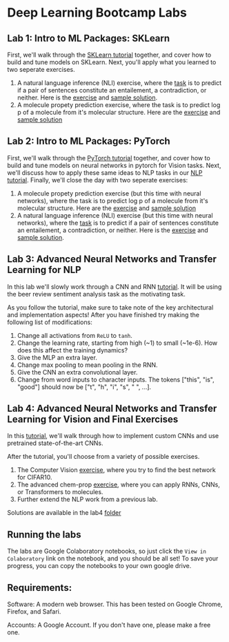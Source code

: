 # Deep Learning Bootcamp Labs

## Lab 1: Intro to ML Packages: SKLearn
First, we'll walk through the [SKLearn tutorial](https://github.com/yala/deeplearning_bootcamp/blob/master/lab1/sklearn_tutorial.ipynb) together, and cover how to build and tune models on SKLearn. Next, you'll apply what you learned to two seperate exercises.


1. A natural language inference (NLI) exercise, where the [task](https://www.nyu.edu/projects/bowman/multinli/) is to predict if a pair of sentences constitute an entailement, a contradiction, or neither. Here is the [exercise](https://github.com/yala/deeplearning_bootcamp/blob/master/lab1/nli_excercise.ipynb) and [sample solution](https://github.com/yala/deeplearning_bootcamp/blob/master/lab1/nli_solution.ipynb).
2. A molecule propety prediction exercise, where the task is to predict log p of a molecule from it's molecular structure. Here are the [exercise](https://github.com/yala/deeplearning_bootcamp/blob/master/lab1/property_prediction_exercise.ipynb) and [sample solution](https://github.com/yala/deeplearning_bootcamp/blob/master/lab1/sample_property_prediction_solution.ipynb)

## Lab 2: Intro to ML Packages: PyTorch
First, we'll walk through the [PyTorch tutorial](https://github.com/yala/deeplearning_bootcamp/blob/master/lab2/pytorch_tutorial.ipynb) together, and cover how to build and tune models on neural networks in pytorch for Vision tasks. Next, we'll discuss how to apply these same ideas to NLP tasks in our [NLP tutorial](https://github.com/yala/deeplearning_bootcamp/blob/master/lab2/nlp_tutorial.ipynb). Finally, we'll close the day with two seperate exercises:

1. A molecule propety prediction exercise (but this time with neural networks), where the task is to predict log p of a molecule from it's molecular structure. Here are the [exercise](https://github.com/yala/deeplearning_bootcamp/blob/master/lab2/property_prediction_exercise.ipynb) and [sample solution](https://github.com/yala/deeplearning_bootcamp/blob/master/lab2/property_prediction_solution.ipynb)
2. A natural language inference (NLI) exercise (but this time with neural networks), where the [task](https://www.nyu.edu/projects/bowman/multinli/) is to predict if a pair of sentences constitute an entailement, a contradiction, or neither. Here is the [exercise]() and [sample solution]().

## Lab 3: Advanced Neural Networks and Transfer Learning for NLP

In this lab we'll slowly work through a CNN and RNN [tutorial](lab3/rnn_and_cnn_tutorial.ipynb). It will be using the beer review sentiment analysis task as the motivating task.

As you follow the tutorial, make sure to take note of the key architectural and implementation aspects! After you have finished try making the following list of modifications:

1. Change all activations from `ReLU` to `tanh`.
2. Change the learning rate, starting from high (~1) to small (~1e-6). How does this affect the training dynamics?
3. Give the MLP an extra layer.
4. Change max pooling to mean pooling in the RNN.
5. Give the CNN an extra convolutional layer.
6. Change from word inputs to character inputs. The tokens ["this", "is", "good"] should now be ["t", "h", "i", "s", " ", ...].

## Lab 4: Advanced Neural Networks and Transfer Learning for Vision and Final Exercises
In this [tutorial](lab4/advanced_vision_tutorial.ipynb), we'll walk through how to implement custom CNNs and use pretrained state-of-the-art CNNs.

After the tutorial, you'll choose from a variety of possible exercises.
1. The Computer Vision [exercise](lab4/advanced_vision_exercise.ipynb), where you try to find the best network for CIFAR10.
2. The advanced chem-prop [exercise](lab4/final_property_prediction_exercise.ipynb), where you can apply RNNs, CNNs, or Transformers to molecules.
3. Further extend the NLP work from a previous lab.

Solutions are available in the lab4 [folder](lab4)


## Running the labs
The labs are Google Colaboratory notebooks, so just click the `View in Colaboratory` link on the notebook, and you should be all set!
To save your progress, you can copy the notebooks to your own google drive.

## Requirements:
Software: A modern web browser. This has been tested on Google Chrome, Firefox, and Safari.

Accounts: A Google Account. If you don't have one, please make a free one.
